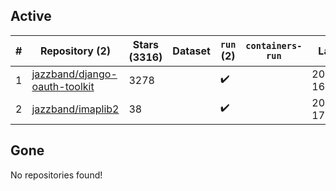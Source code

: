 ## Active
| # | Repository (2) | Stars (3316) | Dataset | `run` (2) | `containers-run` | Last Modified |
| --- | --- | --- | --- | --- | --- | --- |
| 1 | [jazzband/django-oauth-toolkit](https://github.com/jazzband/django-oauth-toolkit) | 3278 |  | :heavy_check_mark: |  | 2025-10-03 16:14:21+00:00 |
| 2 | [jazzband/imaplib2](https://github.com/jazzband/imaplib2) | 38 |  | :heavy_check_mark: |  | 2025-08-11 17:36:18+00:00 |

## Gone
No repositories found!
